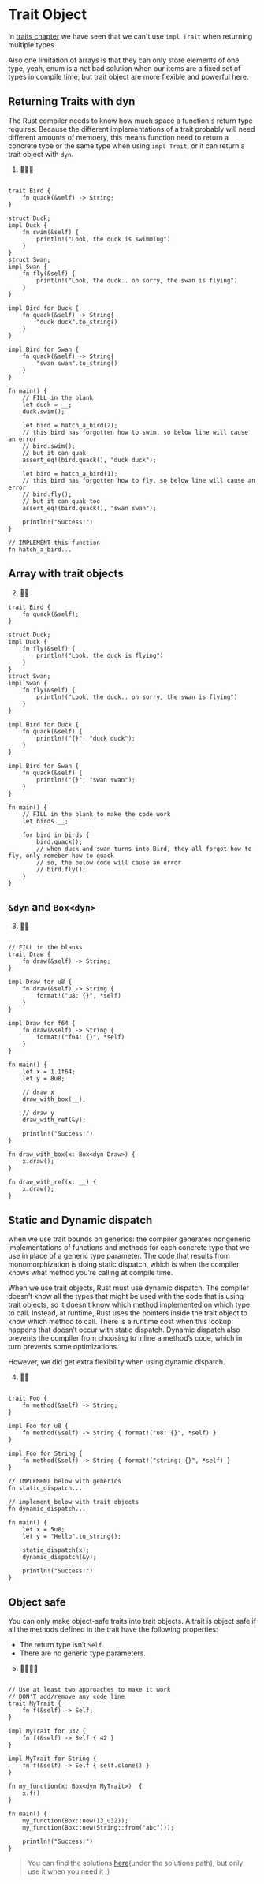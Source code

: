 # Trait Object
In [traits chapter](https://practice.rs/generics-traits/traits.html#returning-types-that-implement-traits) we have seen that we can't use `impl Trait` when returning multiple types.

Also one limitation of arrays is that they can only store elements of one type, yeah, enum is a not bad solution when our items are a fixed set of types in compile time, but trait object are more flexible and powerful here.

## Returning Traits with dyn
The Rust compiler needs to know how much space a function's return type requires. Because the different implementations of a trait probably will need different amounts of memoery, this means function need to return a concrete type or the same type when using  `impl Trait`, or it can return a trait object with `dyn`.

1. 🌟🌟🌟
```rust,editable

trait Bird {
    fn quack(&self) -> String;
}

struct Duck;
impl Duck {
    fn swim(&self) {
        println!("Look, the duck is swimming")
    }
}
struct Swan;
impl Swan {
    fn fly(&self) {
        println!("Look, the duck.. oh sorry, the swan is flying")
    }
}

impl Bird for Duck {
    fn quack(&self) -> String{
        "duck duck".to_string()
    }
}

impl Bird for Swan {
    fn quack(&self) -> String{
        "swan swan".to_string()
    }
}

fn main() {
    // FILL in the blank
    let duck = __;
    duck.swim();

    let bird = hatch_a_bird(2);
    // this bird has forgotten how to swim, so below line will cause an error
    // bird.swim();
    // but it can quak
    assert_eq!(bird.quack(), "duck duck");

    let bird = hatch_a_bird(1);
    // this bird has forgotten how to fly, so below line will cause an error
    // bird.fly();
    // but it can quak too
    assert_eq!(bird.quack(), "swan swan");

    println!("Success!")
}   

// IMPLEMENT this function
fn hatch_a_bird...

```
## Array with trait objects
2. 🌟🌟
```rust,editable 
trait Bird {
    fn quack(&self);
}

struct Duck;
impl Duck {
    fn fly(&self) {
        println!("Look, the duck is flying")
    }
}
struct Swan;
impl Swan {
    fn fly(&self) {
        println!("Look, the duck.. oh sorry, the swan is flying")
    }
}

impl Bird for Duck {
    fn quack(&self) {
        println!("{}", "duck duck");
    }
}

impl Bird for Swan {
    fn quack(&self) {
        println!("{}", "swan swan");
    }
}

fn main() {
    // FILL in the blank to make the code work
    let birds __;

    for bird in birds {
        bird.quack();
        // when duck and swan turns into Bird, they all forgot how to fly, only remeber how to quack
        // so, the below code will cause an error
        // bird.fly();
    }
}
```


## `&dyn` and `Box<dyn>`

3. 🌟🌟
```rust,editable

// FILL in the blanks
trait Draw {
    fn draw(&self) -> String;
}

impl Draw for u8 {
    fn draw(&self) -> String {
        format!("u8: {}", *self)
    }
}

impl Draw for f64 {
    fn draw(&self) -> String {
        format!("f64: {}", *self)
    }
}

fn main() {
    let x = 1.1f64;
    let y = 8u8;

    // draw x
    draw_with_box(__);

    // draw y
    draw_with_ref(&y);

    println!("Success!")
}

fn draw_with_box(x: Box<dyn Draw>) {
    x.draw();
}

fn draw_with_ref(x: __) {
    x.draw();
}
```

## Static and Dynamic dispatch
when we use trait bounds on generics: the compiler generates nongeneric implementations of functions and methods for each concrete type that we use in place of a generic type parameter. The code that results from monomorphization is doing static dispatch, which is when the compiler knows what method you’re calling at compile time. 

When we use trait objects, Rust must use dynamic dispatch. The compiler doesn’t know all the types that might be used with the code that is using trait objects, so it doesn’t know which method implemented on which type to call. Instead, at runtime, Rust uses the pointers inside the trait object to know which method to call. There is a runtime cost when this lookup happens that doesn’t occur with static dispatch. Dynamic dispatch also prevents the compiler from choosing to inline a method’s code, which in turn prevents some optimizations. 

However, we did get extra flexibility when using dynamic dispatch.

4. 🌟🌟
```rust,editable

trait Foo {
    fn method(&self) -> String;
}

impl Foo for u8 {
    fn method(&self) -> String { format!("u8: {}", *self) }
}

impl Foo for String {
    fn method(&self) -> String { format!("string: {}", *self) }
}

// IMPLEMENT below with generics
fn static_dispatch...

// implement below with trait objects
fn dynamic_dispatch...

fn main() {
    let x = 5u8;
    let y = "Hello".to_string();

    static_dispatch(x);
    dynamic_dispatch(&y);

    println!("Success!")
}
```

## Object safe
You can only make object-safe traits into trait objects. A trait is object safe if all the methods defined in the trait have the following properties:

- The return type isn’t `Self`.
- There are no generic type parameters.

5. 🌟🌟🌟🌟
```rust,editable

// Use at least two approaches to make it work
// DON'T add/remove any code line
trait MyTrait {
    fn f(&self) -> Self;
}

impl MyTrait for u32 {
    fn f(&self) -> Self { 42 }
}

impl MyTrait for String {
    fn f(&self) -> Self { self.clone() }
}

fn my_function(x: Box<dyn MyTrait>)  {
    x.f()
}

fn main() {
    my_function(Box::new(13_u32));
    my_function(Box::new(String::from("abc")));

    println!("Success!")
}
```

> You can find the solutions [here](https://github.com/sunface/rust-by-practice)(under the solutions path), but only use it when you need it :)